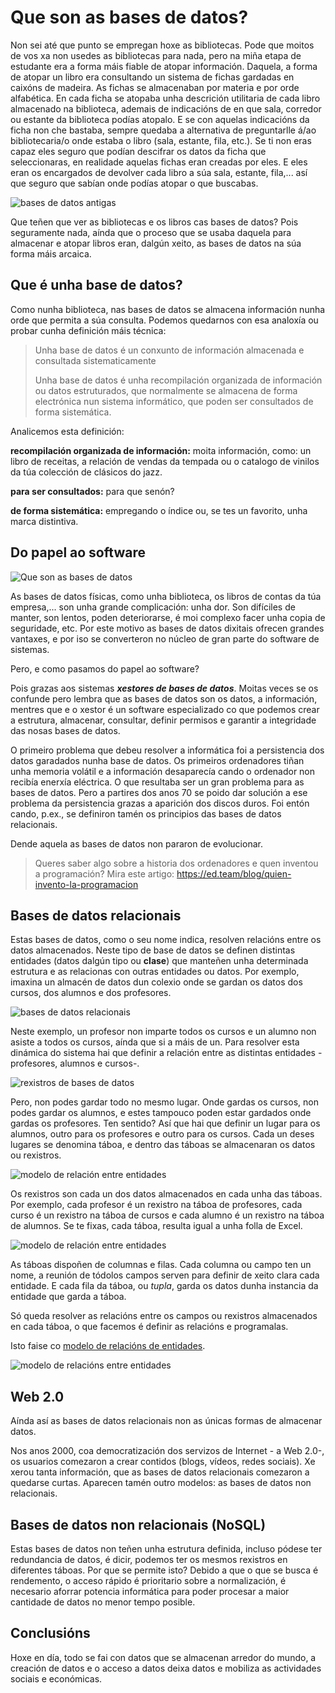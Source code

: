 # Que son as bases de datos?

Non sei até que punto se empregan hoxe as bibliotecas. Pode que moitos de vos xa non usedes as bibliotecas para nada, pero na miña etapa de estudante era a forma máis fiable de atopar información. Daquela, a forma de atopar un libro era consultando un sistema de fichas gardadas en caixóns de madeira. As fichas se almacenaban por materia e por orde alfabética. En cada ficha se atopaba unha descrición utilitaria de cada libro almacenado na biblioteca, ademais de indicacións de en que sala, corredor ou estante da biblioteca podías atopalo. E se con aquelas indicacións da ficha non che bastaba, sempre quedaba a alternativa de preguntarlle á/ao bibliotecaria/o onde estaba o libro (sala, estante, fila, etc.). Se ti non eras capaz eles seguro que podían descifrar os datos da ficha que seleccionaras, en realidade aquelas fichas eran creadas por eles. E eles eran os encargados de devolver cada libro a súa sala, estante, fila,... así que seguro que sabían onde podías atopar o que buscabas.

![bases de datos antigas](./assets/indice-de-tarxeta-de-biblioteca.webp)

Que teñen que ver as bibliotecas e os libros cas bases de datos? Pois seguramente nada, aínda que o proceso que se usaba daquela para almacenar e atopar libros eran, dalgún xeito, as bases de datos na súa forma máis arcaica.

## Que é unha base de datos?

Como nunha biblioteca, nas bases de datos se almacena información nunha orde que permita a súa consulta. Podemos quedarnos con esa analoxía ou probar cunha definición máis técnica:

> Unha base de datos é un conxunto de información almacenada e consultada sistematicamente
>
> Unha base de datos é unha recompilación organizada de información ou datos estruturados, que normalmente se almacena de forma electrónica nun sistema informático, que poden ser consultados de forma sistemática.

Analicemos esta definición:

**recompilación organizada de información:** moita información, como: un libro de receitas, a relación de vendas da tempada ou o catalogo de vinilos da túa colección de clásicos do jazz.

**para ser consultados:** para que senón?

**de forma sistemática:** empregando o índice ou, se tes un favorito, unha marca distintiva.

## Do papel ao software

![Que son as bases de datos](./assets/bases-de-datos.webp)

As bases de datos físicas, como unha biblioteca, os libros de contas da túa empresa,... son unha grande complicación: unha dor. Son difíciles de manter, son lentos, poden deteriorarse, é moi complexo facer unha copia de seguridade, etc. Por este motivo as bases de datos dixitais ofrecen grandes vantaxes, e por iso se converteron no núcleo de gran parte do software de sistemas.

Pero, e como pasamos do papel ao software? 

Pois grazas aos sistemas ***xestores de bases de datos***. Moitas veces se os confunde pero lembra que as bases de datos son os datos, a información, mentres que e o xestor é un software especializado co que podemos crear a estrutura, almacenar, consultar, definir permisos e garantir a integridade das nosas bases de datos.

O primeiro problema que debeu resolver a informática foi a persistencia dos datos garadados nunha base de datos. Os primeiros ordenadores tiñan unha memoria volátil e a información desaparecía cando o ordenador non recibía enerxía eléctrica. O que resultaba ser un gran problema para as bases de datos. Pero a partires dos anos 70 se poido dar solución a ese problema da persistencia grazas a aparición dos discos duros. Foi entón cando, p.ex., se definiron tamén os principios das bases de datos relacionais. 

Dende aquela as bases de datos non pararon de evolucionar.

> Queres saber algo sobre a historia dos ordenadores e quen inventou a programación? Mira este artigo: https://ed.team/blog/quien-invento-la-programacion

## Bases de datos relacionais

Estas bases de datos, como o seu nome indica, resolven relacións entre os datos almacenados. Neste tipo de base de datos se definen distintas entidades (datos dalgún tipo ou **clase**) que manteñen unha determinada estrutura e as relacionas con outras entidades ou datos. Por exemplo, imaxina un almacén de datos dun colexio onde se gardan os datos dos cursos, dos alumnos e dos profesores.

![bases de datos relacionais](./assets/a7f94356-a7c2-4b7a-879d-2935212fefcd.png)

Neste exemplo, un profesor non imparte todos os cursos e un alumno non asiste a todos os cursos, aínda que si a máis de un. Para resolver esta dinámica do sistema hai que definir a relación entre as distintas entidades - profesores, alumnos e cursos-.

![rexistros de bases de datos](./assets/cf858b09-21a1-44ff-b349-8fd4a469d460.png)

Pero, non podes gardar todo no mesmo lugar. Onde gardas os cursos, non podes gardar os alumnos, e estes tampouco poden estar gardados onde gardas os profesores. Ten sentido? Así que hai que definir un lugar para os alumnos, outro para os profesores e outro para os cursos. Cada un deses lugares se denomina táboa, e dentro das táboas se almacenaran os datos ou rexistros.

![modelo de relación entre entidades](./assets/ab56ddbe-d00e-49df-ad3f-1ce7a3ed3c5b.png)

Os rexistros son cada un dos datos almacenados en cada unha das táboas. Por exemplo, cada profesor é un rexistro na táboa de profesores, cada curso é un rexistro na táboa de cursos e cada alumno é un rexistro na táboa de alumnos. Se te fixas, cada táboa, resulta igual a unha folla de Excel.

![modelo de relación entre entidades](./assets/80ff8a7a-2eeb-4cf8-8bfd-59262ce8dd15.png)

As táboas dispoñen de columnas e filas. Cada columna ou campo ten un nome, a reunión de tódolos campos serven para definir de xeito clara cada entidade. E cada fila da táboa, ou *tupla*, garda os datos dunha instancia da entidade que garda a táboa.

Só queda resolver as relacións entre os campos ou rexistros almacenados en cada táboa, o que facemos é definir as relacións e programalas.

Isto faise co [modelo de relacións de entidades](https://sqlearning.com/es/introduccion-sql-server/modelo-entidad-relacion/).

![modelo de relacións entre entidades](./assets/6164865133_db237abff8_w.jpg)

## Web 2.0

Aínda así as bases de datos relacionais non as únicas formas de almacenar datos.

Nos anos 2000, coa democratización dos servizos de Internet - a Web 2.0-, os usuarios comezaron a crear contidos (blogs, vídeos, redes sociais). Xe xerou tanta información, que as bases de datos relacionais comezaron a quedarse curtas. Aparecen tamén outro modelos: as bases de datos non relacionais.

## Bases de datos non relacionais (NoSQL)

Estas bases de datos non teñen unha estrutura definida, incluso pódese ter redundancia de datos, é dicir, podemos ter os mesmos rexistros en diferentes táboas. Por que se permite isto? Debido a que o que se busca é rendemento, o acceso rápido é prioritario sobre a normalización, é necesario aforrar potencia informática para poder procesar a maior cantidade de datos no menor tempo posible.

## Conclusións

Hoxe en día, todo se fai con datos que se almacenan arredor do mundo, a creación de datos e o acceso a datos deixa datos e mobiliza as actividades sociais e económicas. 